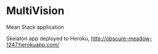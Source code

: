 MultiVision
===========

Mean Stack application

Skelaton app deployed to Heroku,
http://obscure-meadow-1247.herokuapp.com/
